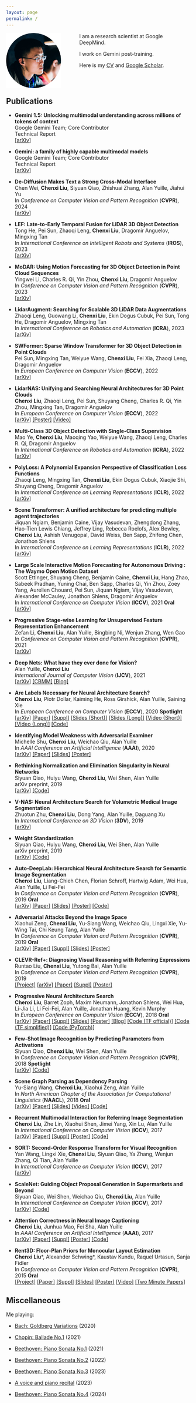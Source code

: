 ```yaml
---
layout: page
permalink: /
---
```


<!-- ## About Me -->

<img style="float: left; width: 150px; margin:0 50px 20px 0" src="assets/round.png">

I am a research scientist at Google DeepMind.

I work on Gemini post-training. 

Here is my [CV][cv] and [Google Scholar][scholar].

<br><br>

## Publications

- **Gemini 1.5: Unlocking multimodal understanding across millions of tokens of context**  
Google Gemini Team; Core Contributor  
Technical Report  
[\[arXiv\]][gemini15-arxiv]

- **Gemini: a family of highly capable multimodal models**  
Google Gemini Team; Core Contributor  
Technical Report  
[\[arXiv\]][gemini-arxiv]

- **De-Diffusion Makes Text a Strong Cross-Modal Interface**  
Chen Wei, **Chenxi Liu**, Siyuan Qiao, Zhishuai Zhang, Alan Yuille, Jiahui Yu  
In *Conference on Computer Vision and Pattern Recognition* (**CVPR**), 2024   
[\[arXiv\]][dediffusion-arxiv]

- **LEF: Late-to-Early Temporal Fusion for LiDAR 3D Object Detection**  
Tong He, Pei Sun, Zhaoqi Leng, **Chenxi Liu**, Dragomir Anguelov, Mingxing Tan  
In *International Conference on Intelligent Robots and Systems* (**IROS**), 2023  
[\[arXiv\]][lef-arxiv]

- **MoDAR: Using Motion Forecasting for 3D Object Detection in Point Cloud Sequences**  
Yingwei Li, Charles R. Qi, Yin Zhou, **Chenxi Liu**, Dragomir Anguelov  
In *Conference on Computer Vision and Pattern Recognition* (**CVPR**), 2023  
[\[arXiv\]][modar-arxiv]

- **LidarAugment: Searching for Scalable 3D LiDAR Data Augmentations**  
Zhaoqi Leng, Guowang Li, **Chenxi Liu**, Ekin Dogus Cubuk, Pei Sun, Tong He, Dragomir Anguelov, Mingxing Tan  
In *International Conference on Robotics and Automation* (**ICRA**), 2023  
[\[arXiv\]][lidaraugment-arxiv]

- **SWFormer: Sparse Window Transformer for 3D Object Detection in Point Clouds**   
Pei Sun, Mingxing Tan, Weiyue Wang, **Chenxi Liu**, Fei Xia, Zhaoqi Leng, Dragomir Anguelov  
In *European Conference on Computer Vision* (**ECCV**), 2022  
[\[arXiv\]][swformer-arxiv]

- **LidarNAS: Unifying and Searching Neural Architectures for 3D Point Clouds**  
**Chenxi Liu**, Zhaoqi Leng, Pei Sun, Shuyang Cheng, Charles R. Qi, Yin Zhou, Mingxing Tan, Dragomir Anguelov  
In *European Conference on Computer Vision* (**ECCV**), 2022  
[\[arXiv\]][lidarnas-arxiv] [\[Poster\]][lidarnas-poster] [\[Video\]][lidarnas-video]

- **Multi-Class 3D Object Detection with Single-Class Supervision**  
Mao Ye, **Chenxi Liu**, Maoqing Yao, Weiyue Wang, Zhaoqi Leng, Charles R. Qi, Dragomir Anguelov  
In *International Conference on Robotics and Automation* (**ICRA**), 2022  
[\[arXiv\]][scs-arxiv]

- **PolyLoss: A Polynomial Expansion Perspective of Classification Loss Functions**  
Zhaoqi Leng, Mingxing Tan, **Chenxi Liu**, Ekin Dogus Cubuk, Xiaojie Shi, Shuyang Cheng, Dragomir Anguelov  
In *International Conference on Learning Representations* (**ICLR**), 2022  
[\[arXiv\]][polyloss-arxiv]

- **Scene Transformer: A unified architecture for predicting multiple agent trajectories**  
Jiquan Ngiam, Benjamin Caine, Vijay Vasudevan, Zhengdong Zhang, Hao-Tien Lewis Chiang, Jeffrey Ling, Rebecca Roelofs, Alex Bewley, **Chenxi Liu**, Ashish Venugopal, David Weiss, Ben Sapp, Zhifeng Chen, Jonathon Shlens  
In *International Conference on Learning Representations* (**ICLR**), 2022  
[\[arXiv\]][st-arxiv]

- **Large Scale Interactive Motion Forecasting for Autonomous Driving : The Waymo Open Motion Dataset**  
Scott Ettinger, Shuyang Cheng, Benjamin Caine, **Chenxi Liu**, Hang Zhao, Sabeek Pradhan, Yuning Chai, Ben Sapp, Charles Qi, Yin Zhou, Zoey Yang, Aurelien Chouard, Pei Sun, Jiquan Ngiam, Vijay Vasudevan, Alexander McCauley, Jonathon Shlens, Dragomir Anguelov  
In *International Conference on Computer Vision* (**ICCV**), 2021 **Oral**    
[\[arXiv\]][womd-arxiv]

- **Progressive Stage-wise Learning for Unsupervised Feature Representation Enhancement**   
Zefan Li, **Chenxi Liu**, Alan Yuille, Bingbing Ni, Wenjun Zhang, Wen Gao  
In *Conference on Computer Vision and Pattern Recognition* (**CVPR**), 2021  
[\[arXiv\]][psl-arxiv]

- **Deep Nets: What have they ever done for Vision?**  
Alan Yuille, **Chenxi Liu**  
*International Journal of Computer Vision* (**IJCV**), 2021  
[\[arXiv\]][deepnets-arxiv] [\[CBMM\]][deepnets-cbmm] [\[Blog\]][deepnets-blog]

- **Are Labels Necessary for Neural Architecture Search?**  
**Chenxi Liu**, Piotr Dollar, Kaiming He, Ross Girshick, Alan Yuille, Saining Xie  
In *European Conference on Computer Vision* (**ECCV**), 2020 **Spotlight**    
[\[arXiv\]][unnas-arxiv] [\[Paper\]][unnas-paper] [\[Suppl\]][unnas-suppl] [\[Slides (Short)\]][unnas-slides-short] [\[Slides (Long)\]][unnas-slides-long] [\[Video (Short)\]][unnas-video-short] [\[Video (Long)\]][unnas-video-long] [\[Code\]][unnas-code]

- **Identifying Model Weakness with Adversarial Examiner**  
Michelle Shu, **Chenxi Liu**, Weichao Qiu, Alan Yuille  
In *AAAI Conference on Artificial Intelligence* (**AAAI**), 2020  
[\[arXiv\]][advexaminer-arxiv] [\[Paper\]][advexaminer-paper] [\[Slides\]][advexaminer-slides] [\[Poster\]][advexaminer-poster]

- **Rethinking Normalization and Elimination Singularity in Neural Networks**  
Siyuan Qiao, Huiyu Wang, **Chenxi Liu**, Wei Shen, Alan Yuille  
arXiv preprint, 2019  
[\[arXiv\]][bcn-arxiv] [\[Code\]][bcn-code]

- **V-NAS: Neural Architecture Search for Volumetric Medical Image Segmentation**  
Zhuotun Zhu, **Chenxi Liu**, Dong Yang, Alan Yuille, Daguang Xu  
In *International Conference on 3D Vision* (**3DV**), 2019  
[\[arXiv\]][vnas-arxiv]

- **Weight Standardization**  
Siyuan Qiao, Huiyu Wang, **Chenxi Liu**, Wei Shen, Alan Yuille  
arXiv preprint, 2019  
[\[arXiv\]][ws-arxiv] [\[Code\]][ws-code]

- **Auto-DeepLab: Hierarchical Neural Architecture Search for Semantic Image Segmentation**  
**Chenxi Liu**, Liang-Chieh Chen, Florian Schroff, Hartwig Adam, Wei Hua, Alan Yuille, Li Fei-Fei  
In *Conference on Computer Vision and Pattern Recognition* (**CVPR**), 2019 **Oral**  
[\[arXiv\]][auto-deeplab-arxiv] [\[Paper\]][auto-deeplab-paper] [\[Slides\]][auto-deeplab-slides] [\[Poster\]][auto-deeplab-poster] [\[Code\]][auto-deeplab-code]

- **Adversarial Attacks Beyond the Image Space**  
Xiaohui Zeng, **Chenxi Liu**, Yu-Siang Wang, Weichao Qiu, Lingxi Xie, Yu-Wing Tai, Chi Keung Tang, Alan Yuille  
In *Conference on Computer Vision and Pattern Recognition* (**CVPR**), 2019 **Oral**  
[\[arXiv\]][advphy-arxiv] [\[Paper\]][advphy-paper] [\[Suppl\]][advphy-suppl] [\[Slides\]][advphy-slides] [\[Poster\]][advphy-poster]

- **CLEVR-Ref+: Diagnosing Visual Reasoning with Referring Expressions**  
Runtao Liu, **Chenxi Liu**, Yutong Bai, Alan Yuille  
In *Conference on Computer Vision and Pattern Recognition* (**CVPR**), 2019  
[\[Project\]][clevr-ref+-page] [\[arXiv\]][clevr-ref+-arxiv] [\[Paper\]][clevr-ref+-paper] [\[Suppl\]][clevr-ref+-suppl] [\[Poster\]][clevr-ref+-poster]

- **Progressive Neural Architecture Search**  
**Chenxi Liu**, Barret Zoph, Maxim Neumann, Jonathon Shlens, Wei Hua, Li-Jia Li, Li Fei-Fei, Alan Yuille, Jonathan Huang, Kevin Murphy  
In *European Conference on Computer Vision* (**ECCV**), 2018 **Oral**    
[\[arXiv\]][pnas-arxiv] [\[Paper\]][pnas-paper] [\[Suppl\]][pnas-suppl] [\[Slides\]][pnas-slides] [\[Poster\]][pnas-poster] [\[Blog\]][automl-blog] [\[Code (TF official)\]][pnas-tf-official] [\[Code (TF simplified)\]][pnas-tf-simplified] [\[Code (PyTorch)\]][pnas-pytorch]

- **Few-Shot Image Recognition by Predicting Parameters from Activations**  
Siyuan Qiao, **Chenxi Liu**, Wei Shen, Alan Yuille  
In *Conference on Computer Vision and Pattern Recognition* (**CVPR**), 2018 **Spotlight**  
[\[arXiv\]][fewshot-arxiv] [\[Code\]][fewshot-code]

- **Scene Graph Parsing as Dependency Parsing**  
Yu-Siang Wang, **Chenxi Liu**, Xiaohui Zeng, Alan Yuille  
In *North American Chapter of the Association for Computational Linguistics* (**NAACL**), 2018 **Oral**  
[\[arXiv\]][sgparser-arxiv] [\[Paper\]][sgparser-paper] [\[Slides\]][sgparser-slides] [\[Video\]][sgparser-video] [\[Code\]][sgparser-code]

- **Recurrent Multimodal Interaction for Referring Image Segmentation**  
**Chenxi Liu**, Zhe Lin, Xiaohui Shen, Jimei Yang, Xin Lu, Alan Yuille  
In *International Conference on Computer Vision* (**ICCV**), 2017  
[\[arXiv\]][phrasecut-arxiv] [\[Paper\]][phrasecut-paper] [\[Suppl\]][phrasecut-suppl] [\[Poster\]][phrasecut-poster] [\[Code\]][phrasecut-code]

- **SORT: Second-Order Response Transform for Visual Recognition**  
Yan Wang, Lingxi Xie, **Chenxi Liu**, Siyuan Qiao, Ya Zhang, Wenjun Zhang, Qi Tian, Alan Yuille  
In *International Conference on Computer Vision* (**ICCV**), 2017  
[\[arXiv\]][sort-arxiv]

- **ScaleNet: Guiding Object Proposal Generation in Supermarkets and Beyond**  
Siyuan Qiao, Wei Shen, Weichao Qiu, **Chenxi Liu**, Alan Yuille  
In *International Conference on Computer Vision* (**ICCV**), 2017  
[\[arXiv\]][scalenet-arxiv] [\[Code\]][scalenet-code]

- **Attention Correctness in Neural Image Captioning**  
**Chenxi Liu**, Junhua Mao, Fei Sha, Alan Yuille  
In *AAAI Conference on Artificial Intelligence* (**AAAI**), 2017  
[\[arXiv\]][attn-corr-arxiv] [\[Paper\]][attn-corr-paper] [\[Suppl\]][attn-corr-suppl] [\[Poster\]][attn-corr-poster] [\[Code\]][attn-corr-code]

- **Rent3D: Floor-Plan Priors for Monocular Layout Estimation**  
**Chenxi Liu**\*, Alexander Schwing\*, Kaustav Kundu, Raquel Urtasun, Sanja Fidler  
In *Conference on Computer Vision and Pattern Recognition* (**CVPR**), 2015 **Oral**  
[\[Project\]][rent3d-page] [\[Paper\]][rent3d-paper] [\[Suppl\]][rent3d-suppl] [\[Slides\]][rent3d-slides] [\[Poster\]][rent3d-poster] [\[Video\]][rent3d-video] [\[Two Minute Papers\]][rent3d-2min]


## Miscellaneous

Me playing:

- [Bach: Goldberg Variations][goldberg] (2020)

- [Chopin: Ballade No.1][ballade1] (2021)

- [Beethoven: Piano Sonata No.1][sonata1] (2021)

- [Beethoven: Piano Sonata No.2][sonata2] (2022)

- [Beethoven: Piano Sonata No.3][sonata3] (2023)

- [A voice and piano recital][recital] (2023)

- [Beethoven: Piano Sonata No.4][sonata4] (2024)


[bdp]: https://en.wikipedia.org/wiki/Bloomberg_Distinguished_Professorships
[alan]: https://cs.jhu.edu/~ayuille/
[jason]: https://cs.jhu.edu/~jason/
[cv]: https://chenxi116.github.io/cv/CV_Chenxi_Liu.pdf
[scholar]: https://scholar.google.com/citations?user=qvRsU00AAAAJ&hl=en
[waymo-intern]: https://waymo.com/joinus/2435634/
[minds]: https://www.minds.jhu.edu/awards/minds-doctoral-dissertation-award/
[goldberg]: https://youtu.be/ywWSC1sNEd4
[ballade1]: https://youtu.be/EsCYUzZvySo
[sonata1]: https://youtu.be/pSdCUDk5Pww
[sonata2]: https://youtu.be/MeFw4eIgwjM
[sonata3]: https://youtu.be/LUS5_Wniu5E
[sonata4]: https://youtu.be/NMQmlgETaqs
[recital]: https://www.youtube.com/playlist?list=PLWkXI1ejmNYQ-PJpWx2Mqwp4sAyVwTOR_
[snap-fellowship]: https://snapresearchfellowship.splashthat.com
[nvidia-fellowship]: https://blogs.nvidia.com/blog/2018/04/04/nvidia-graduate-fellowship-program/
[google-fellowship]: https://ai.googleblog.com/2019/09/announcement-of-2019-fellowship.html
[gemini15-arxiv]: https://arxiv.org/abs/2403.05530
[gemini-arxiv]: https://arxiv.org/abs/2312.11805
[dediffusion-arxiv]: https://arxiv.org/abs/2311.00618
[lef-arxiv]: https://arxiv.org/abs/2309.16870
[modar-arxiv]: https://arxiv.org/abs/2306.03206
[lidaraugment-arxiv]: https://arxiv.org/abs/2210.13488
[swformer-arxiv]: https://arxiv.org/abs/2210.07372
[lidarnas-arxiv]: https://arxiv.org/abs/2210.05018
[lidarnas-poster]: https://chenxi116.github.io/posters/5318.pdf
[lidarnas-video]: https://chenxi116.github.io/videos/5318.mp4
[scs-arxiv]: https://arxiv.org/abs/2205.05703
[polyloss-arxiv]: https://arxiv.org/abs/2204.12511
[st-arxiv]: https://arxiv.org/abs/2106.08417
[womd-arxiv]: https://arxiv.org/abs/2104.10133
[psl-arxiv]: https://arxiv.org/abs/2106.05554
[unnas-arxiv]: https://arxiv.org/abs/2003.12056
[unnas-paper]: https://chenxi116.github.io/papers/unnas_eccv20.pdf
[unnas-suppl]: https://chenxi116.github.io/papers/unnas_suppl.pdf
[unnas-slides-short]: https://chenxi116.github.io/slides/unnas-talk-eccv-short.pdf
[unnas-slides-long]: https://chenxi116.github.io/slides/unnas-talk-eccv-long.pdf
[unnas-video-short]: https://www.youtube.com/watch?v=j9zgskDGbMg
[unnas-video-long]: https://www.youtube.com/watch?v=pz-uELduTLI
[unnas-code]: https://github.com/facebookresearch/unnas
[advexaminer-arxiv]: https://arxiv.org/abs/1911.11230
[advexaminer-paper]: https://chenxi116.github.io/papers/advexaminer_aaai20.pdf
[advexaminer-slides]: https://chenxi116.github.io/slides/advexaminer-talk-aaai.pdf
[advexaminer-poster]: https://chenxi116.github.io/posters/advexaminer_poster.pdf
[bcn-arxiv]: https://arxiv.org/abs/1911.09738
[bcn-code]: https://github.com/joe-siyuan-qiao/Batch-Channel-Normalization
[vnas-arxiv]: https://arxiv.org/abs/1906.02817
[ws-arxiv]: https://arxiv.org/abs/1903.10520
[ws-code]: https://github.com/joe-siyuan-qiao/WeightStandardization
[auto-deeplab-arxiv]: https://arxiv.org/abs/1901.02985
[auto-deeplab-paper]: https://chenxi116.github.io/papers/auto_deeplab_cvpr19.pdf
[auto-deeplab-slides]: https://chenxi116.github.io/slides/auto-deeplab-talk-cvpr.pdf
[auto-deeplab-poster]: https://chenxi116.github.io/posters/auto_deeplab_poster.pdf
[auto-deeplab-code]: https://github.com/tensorflow/models/tree/master/research/deeplab/
[clevr-ref+-page]: https://chenxi116.github.io/2019/clevr-ref+.html
[clevr-ref+-arxiv]: https://arxiv.org/abs/1901.00850
[clevr-ref+-paper]: https://chenxi116.github.io/papers/clevr_ref+_cvpr19.pdf
[clevr-ref+-suppl]: https://chenxi116.github.io/papers/clevr_ref+_suppl.pdf
[clevr-ref+-poster]: https://chenxi116.github.io/posters/clevr_ref+_poster.pdf
[deepnets-arxiv]: https://arxiv.org/abs/1805.04025
[deepnets-cbmm]: https://cbmm.mit.edu/sites/default/files/publications/CBMM-Memo-088.pdf
[deepnets-blog]: https://thegradient.pub/the-limitations-of-visual-deep-learning-and-how-we-might-fix-them/
[sgparser-arxiv]: https://arxiv.org/abs/1803.09189
[sgparser-paper]: https://chenxi116.github.io/papers/sgparser_naacl18.pdf
[sgparser-slides]: https://chenxi116.github.io/slides/sgparser-talk-naacl.pdf
[sgparser-video]: https://vimeo.com/276453229
[sgparser-code]: https://github.com/Yusics/bist-parser/tree/sgparser
[pnas-arxiv]: https://arxiv.org/abs/1712.00559
[pnas-paper]: https://chenxi116.github.io/papers/pnas_eccv18.pdf
[pnas-suppl]: https://chenxi116.github.io/papers/pnas_suppl.pdf
[pnas-slides]: https://chenxi116.github.io/slides/pnas-talk-eccv.pdf
[pnas-poster]: https://chenxi116.github.io/posters/pnas_poster.pdf
[pnas-tf-official]: https://github.com/tensorflow/models/tree/master/research/slim#Pretrained
[pnas-tf-simplified]: https://github.com/chenxi116/PNASNet.TF
[pnas-pytorch]: https://github.com/chenxi116/PNASNet.pytorch
[automl-blog]: https://www.blog.google/topics/google-cloud/cloud-automl-making-ai-accessible-every-business/
[advphy-arxiv]: https://arxiv.org/abs/1711.07183
[advphy-paper]: https://chenxi116.github.io/papers/advphy_cvpr19.pdf
[advphy-suppl]: https://chenxi116.github.io/papers/advphy_suppl.pdf
[advphy-slides]: https://chenxi116.github.io/slides/advphy-talk-cvpr.pdf
[advphy-poster]: https://chenxi116.github.io/posters/advphy_poster.pdf
[fewshot-arxiv]: https://arxiv.org/abs/1706.03466
[fewshot-code]: https://github.com/joe-siyuan-qiao/FewShot-CVPR
[scalenet-arxiv]: https://arxiv.org/abs/1704.06752
[scalenet-code]: https://github.com/joe-siyuan-qiao/ScaleNet
[phrasecut-arxiv]: https://arxiv.org/abs/1703.07939
[phrasecut-paper]: https://chenxi116.github.io/papers/phrasecut_iccv17.pdf
[phrasecut-suppl]: https://chenxi116.github.io/papers/phrasecut_suppl.pdf
[phrasecut-poster]: https://chenxi116.github.io/posters/phrasecut_poster.pdf
[phrasecut-code]: https://github.com/chenxi116/TF-phrasecut-public
[sort-arxiv]: https://arxiv.org/abs/1703.06993
[attn-corr-arxiv]: https://arxiv.org/abs/1605.09553
[attn-corr-paper]: https://chenxi116.github.io/papers/attn_corr_aaai17.pdf
[attn-corr-suppl]: https://chenxi116.github.io/papers/attn_corr_suppl.pdf
[attn-corr-poster]: https://chenxi116.github.io/posters/attn_corr_poster.pdf
[attn-corr-code]: https://github.com/chenxi116/arctic-captions/tree/attn-corr
[rent3d-page]: http://www.cs.toronto.edu/~fidler/projects/rent3D.html
[rent3d-paper]: https://chenxi116.github.io/papers/rent3d_cvpr15.pdf
[rent3d-suppl]: https://chenxi116.github.io/papers/rent3d_suppl.pdf
[rent3d-slides]: https://chenxi116.github.io/slides/rent3d-talk-cvpr.pdf
[rent3d-poster]: https://chenxi116.github.io/posters/rent3d_poster.pdf
[rent3d-video]: http://techtalks.tv/talks/rent3d-floor-plan-priors-for-monocular-layout-estimation/61611/
[rent3d-2min]: https://www.youtube.com/watch?v=UBORpapdAfU
